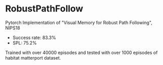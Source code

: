 # RobustPathFollow
Pytorch Implementation of "Visual Memory for Robust Path Following", NIPS18
* Success rate: 83.3%
* SPL: 75.2%

Trained with over 40000 episodes and tested with over 1000 episodes of habitat matterport dataset.